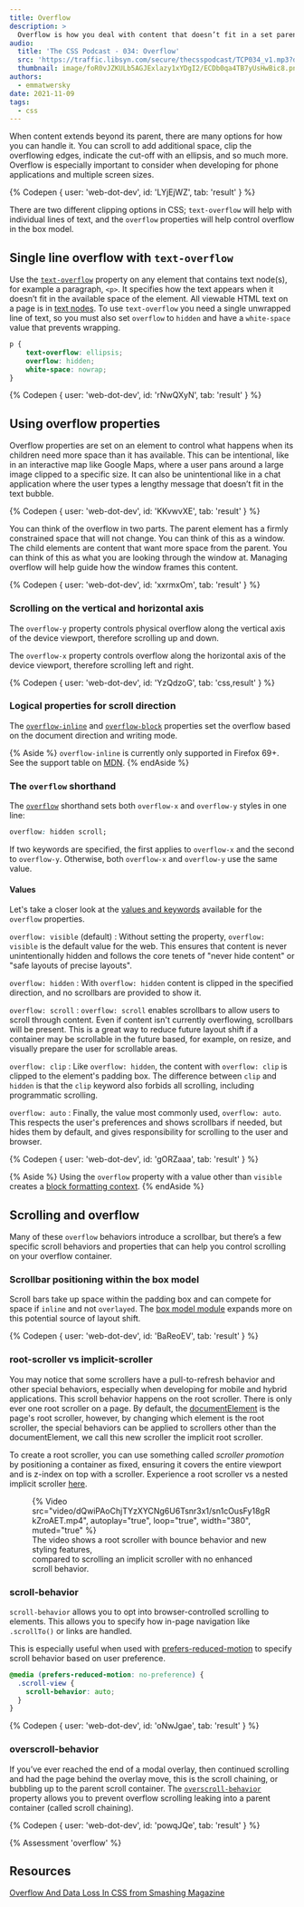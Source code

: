 ```yaml
---
title: Overflow
description: >
  Overflow is how you deal with content that doesn’t fit in a set parent size. In this module, you’ll think outside the box, and learn how to style overflowing content.
audio:
  title: 'The CSS Podcast - 034: Overflow'
  src: 'https://traffic.libsyn.com/secure/thecsspodcast/TCP034_v1.mp3?dest-id=1891556'
  thumbnail: image/foR0vJZKULb5AGJExlazy1xYDgI2/ECDb0qa4TB7yUsHwBic8.png
authors:
  - emmatwersky
date: 2021-11-09
tags:
  - css
---
```


When content extends beyond its parent, there are many options for how you can handle it. You can scroll to add additional space, clip the overflowing edges, indicate the cut-off with an ellipsis, and so much more. Overflow is especially important to consider when developing for phone applications and multiple screen sizes.

{% Codepen {
  user: 'web-dot-dev',
  id: 'LYjEjWZ',
  tab: 'result'
} %}

There are two different clipping options in CSS; `text-overflow` will help with individual lines of text, and the `overflow` properties will help control overflow in the box model.

## Single line overflow with `text-overflow`

Use the [`text-overflow`](https://developer.mozilla.org/docs/Web/CSS/text-overflow) property on any element that contains text node(s), for example a paragraph, `<p>`. It specifies how the text appears when it doesn’t fit in the available space of the element. All viewable HTML text on a page is in [text nodes](https://developer.mozilla.org/docs/Web/API/Text). To use `text-overflow` you need a single unwrapped line of text, so you must also set `overflow` to `hidden` and have a `white-space` value that prevents wrapping.

```css
p {
    text-overflow: ellipsis;
    overflow: hidden;
    white-space: nowrap;   
}
```

{% Codepen {
  user: 'web-dot-dev',
  id: 'rNwQXyN',
  tab: 'result'
} %}

## Using overflow properties

Overflow properties are set on an element to control what happens when its children need more space than it has available. This can be intentional, like in an interactive map like Google Maps, where a user pans around a large image clipped to a specific size. It can also be unintentional like in a chat application where the user types a lengthy message that doesn’t fit in the text bubble. 

{% Codepen {
  user: 'web-dot-dev',
  id: 'KKvwvXE',
  tab: 'result'
} %}

You can think of the overflow in two parts. The parent element has a firmly constrained space that will not change. You can think of this as a window. The child elements are content that want more space from the parent. You can think of this as what you are looking through the window at. Managing overflow will help guide how the window frames this content.

{% Codepen {
  user: 'web-dot-dev',
  id: 'xxrmxOm',
  tab: 'result'
} %}

### Scrolling on the vertical and horizontal axis

The `overflow-y` property controls physical overflow along the vertical axis of the device viewport, therefore scrolling up and down.

The `overflow-x` property controls overflow along the horizontal axis of the device viewport, therefore scrolling left and right.

{% Codepen {
  user: 'web-dot-dev',
  id: 'YzQdzoG',
  tab: 'css,result'
} %}

### Logical properties for scroll direction

The [`overflow-inline`](https://developer.mozilla.org/docs/Web/CSS/overflow-inline) and [`overflow-block`](https://developer.mozilla.org/docs/Web/CSS/overflow-block) properties set the overflow based on the document direction and writing mode. 

{% Aside %}
`overflow-inline` is currently only supported in Firefox 69+. See the support table on [MDN](https://developer.mozilla.org/docs/Web/CSS/overflow-inline#browser_compatibility).
{% endAside %}

### The `overflow` shorthand

The [`overflow`](https://developer.mozilla.org/docs/Web/CSS/overflow) shorthand sets both `overflow-x` and `overflow-y` styles in one line:

```css
overflow: hidden scroll;
```

If two keywords are specified, the first applies to `overflow-x` and the second to `overflow-y`. Otherwise, both `overflow-x` and `overflow-y` use the same value.

#### Values

Let's take a closer look at the [values and keywords](https://developer.mozilla.org/docs/Web/CSS/overflow#values) available for the `overflow` properties.

`overflow: visible` (default)
: Without setting the property, `overflow: visible` is the default value for the web. This ensures that content is never unintentionally hidden and follows the core tenets of "never hide content" or "safe layouts of precise layouts".

`overflow: hidden`
: With `overflow: hidden` content is clipped in the specified direction, and no scrollbars are provided to show it.

`overflow: scroll`
: `overflow: scroll` enables scrollbars to allow users to scroll through content. Even if content isn't currently overflowing, scrollbars will be present. This is a great way to reduce future layout shift if a container may be scrollable in the future based, for example, on resize, and visually prepare the user for scrollable areas.

`overflow: clip`
: Like `overflow: hidden`, the content with `overflow: clip` is clipped to the element's padding box. The difference between `clip` and `hidden` is that the `clip` keyword also forbids all scrolling, including programmatic scrolling.
 
`overflow: auto`
: Finally, the value most commonly used, `overflow: auto`. This respects the user's preferences and shows scrollbars if needed, but hides them by default, and gives responsibility for scrolling to the user and browser.

{% Codepen {
  user: 'web-dot-dev',
  id: 'gORZaaa',
  tab: 'result'
} %}

{% Aside %}
Using the `overflow` property with a value other than `visible` creates a [block formatting context](https://developer.mozilla.org/docs/Web/Guide/CSS/Block_formatting_context).
{% endAside %}

## Scrolling and overflow

Many of these `overflow` behaviors introduce a scrollbar, but there’s a few specific scroll behaviors and properties that can help you control scrolling on your overflow container.

### Scrollbar positioning within the box model

Scroll bars take up space within the padding box and can compete for space if `inline` and not `overlayed`. The [box model module](/learn/css/box-model/#the-areas-of-the-box-model) expands more on this potential source of layout shift.

{% Codepen {
  user: 'web-dot-dev',
  id: 'BaReoEV',
  tab: 'result'
} %}

### root-scroller vs implicit-scroller

You may notice that some scrollers have a pull-to-refresh behavior and other special behaviors, especially when developing for mobile and hybrid applications. This scroll behavior happens on the root scroller. There is only ever one root scroller on a page. By default, the [documentElement](https://developer.mozilla.org/docs/Web/API/Document/documentElement) is the page's root scroller, however, by changing which element is the root scroller, the special behaviors can be applied to scrollers other than the documentElement, we call this new scroller the implicit root scroller.

To create a root scroller, you can use something called *scroller promotion* by positioning a container as fixed, ensuring it covers the entire viewport and is z-index on top with a scroller. Experience a root scroller vs a nested implicit scroller [here](https://cdpn.io/web-dot-dev/debug/dyzPzwz).

<figure>
  {% Video
    src="video/dQwiPAoChjTYzXYCNg6U6Tsnr3x1/sn1cOusFy18gRkZroAET.mp4",
    autoplay="true",
    loop="true",
    width="380",
    muted="true"
  %}
  <figcaption>
    The video shows a root scroller with bounce behavior and new styling features, <br>
    compared to scrolling an implicit scroller with no enhanced scroll behavior. 
  </figcaption>
</figure>

### scroll-behavior

`scroll-behavior` allows you to opt into browser-controlled scrolling to elements. This allows you to specify how in-page navigation like `.scrollTo()` or links are handled.

This is especially useful when used with [prefers-reduced-motion](https://developer.mozilla.org/docs/Web/CSS/@media/prefers-reduced-motion) to specify scroll behavior based on user preference.

```css
@media (prefers-reduced-motion: no-preference) {
  .scroll-view {
    scroll-behavior: auto;
  }
}
```

{% Codepen {
  user: 'web-dot-dev',
  id: 'oNwJgae',
  tab: 'result'
} %}

### overscroll-behavior

If you’ve ever reached the end of a modal overlay, then continued scrolling and had the page behind the overlay move, this is the scroll chaining, or bubbling up to the parent scroll container. The [`overscroll-behavior`](https://developer.mozilla.org/docs/Web/CSS/overscroll-behavior) property allows you to prevent overflow scrolling leaking into a parent container (called scroll chaining).

{% Codepen {
  user: 'web-dot-dev',
  id: 'powqJQe',
  tab: 'result'
} %}

{% Assessment 'overflow' %}

## Resources

[Overflow And Data Loss In CSS from Smashing Magazine](https://www.smashingmagazine.com/2019/09/overflow-data-loss-css/)

